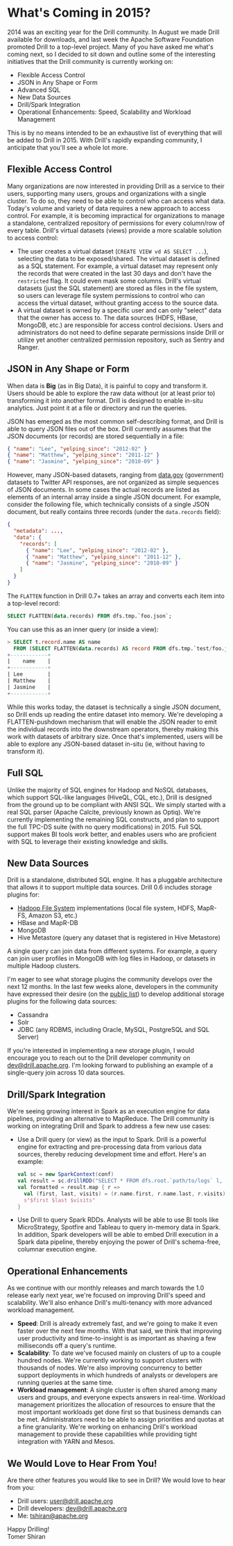 # What's Coming in 2015?
2014 was an exciting year for the Drill community. In August we made Drill available for downloads, and last week the Apache Software Foundation promoted Drill to a top-level project. Many of you have asked me what's coming next, so I decided to sit down and outline some of the interesting initiatives that the Drill community is currently working on:

* Flexible Access Control
* JSON in Any Shape or Form
* Advanced SQL
* New Data Sources
* Drill/Spark Integration
* Operational Enhancements: Speed, Scalability and Workload Management

This is by no means intended to be an exhaustive list of everything that will be added to Drill in 2015. With Drill's rapidly expanding community, I anticipate that you'll see a whole lot more.

## Flexible Access Control

Many organizations are now interested in providing Drill as a service to their users, supporting many users, groups and organizations with a single cluster. To do so, they need to be able to control who can access what data. Today's volume and variety of data requires a new approach to access control. For example, it is becoming impractical for organizations to manage a standalone, centralized repository of permissions for every column/row of every table. Drill's virtual datasets (views) provide a more scalable solution to access control:

* The user creates a virtual dataset (`CREATE VIEW vd AS SELECT ...`), selecting the data to be exposed/shared. The virtual dataset is defined as a SQL statement. For example, a virtual dataset may represent only the records that were created in the last 30 days and don't have the `restricted` flag. It could even mask some columns. Drill's virtual datasets (just the SQL statement) are stored as files in the file system, so users can leverage file system permissions to control who can access the virtual dataset, without granting access to the source data.
* A virtual dataset is owned by a specific user and can only "select" data that the owner has access to. The data sources (HDFS, HBase, MongoDB, etc.) are responsible for access control decisions. Users and administrators do not need to define separate permissions inside Drill or utilize yet another centralized permission repository, such as Sentry and Ranger.

## JSON in Any Shape or Form

When data is **Big** (as in Big Data), it is painful to copy and transform it. Users should be able to explore the raw data without (or at least prior to) transforming it into another format. Drill is designed to enable in-situ analytics. Just point it at a file or directory and run the queries.

JSON has emerged as the most common self-describing format, and Drill is able to query JSON files out of the box. Drill currently assumes that the JSON documents (or records) are stored sequentially in a file:

```json
{ "name": "Lee", "yelping_since": "2012-02" }
{ "name": "Matthew", "yelping_since": "2011-12" }
{ "name": "Jasmine", "yelping_since": "2010-09" }
```

However, many JSON-based datasets, ranging from [data.gov](http://data.gov) (government) datasets to Twitter API responses, are not organized as simple sequences of JSON documents. In some cases the actual records are listed as elements of an internal array inside a single JSON document. For example, consider the following file, which technically consists of a single JSON document, but really contains three records (under the `data.records` field):

```json
{
  "metadata": ...,
  "data": {
    "records": [
      { "name": "Lee", "yelping_since": "2012-02" },
      { "name": "Matthew", "yelping_since": "2011-12" },
      { "name": "Jasmine", "yelping_since": "2010-09" }
    ]
  }
}
```

The `FLATTEN` function in Drill 0.7+ takes an array and converts each item into a top-level record:

```sql
SELECT FLATTEN(data.records) FROM dfs.tmp.`foo.json`;
```

You can use this as an inner query (or inside a view):

```sql
> SELECT t.record.name AS name
  FROM (SELECT FLATTEN(data.records) AS record FROM dfs.tmp.`test/foo.json`) t;
+------------+
|    name    |
+------------+
| Lee        |
| Matthew    |
| Jasmine    |
+------------+
```

While this works today, the dataset is technically a single JSON document, so Drill ends up reading the entire dataset into memory. We're developing a FLATTEN-pushdown mechanism that will enable the JSON reader to emit the individual records into the downstream operators, thereby making this work with datasets of arbitrary size. Once that's implemented, users will be able to explore any JSON-based dataset in-situ (ie, without having to transform it).

## Full SQL

Unlike the majority of SQL engines for Hadoop and NoSQL databases, which support SQL-like languages (HiveQL, CQL, etc.), Drill is designed from the ground up to be compliant with ANSI SQL. We simply started with a real SQL parser (Apache Calcite, previously known as Optiq). We're currently implementing the remaining SQL constructs, and plan to support the full TPC-DS suite (with no query modifications) in 2015. Full SQL support makes BI tools work better, and enables users who are proficient with SQL to leverage their existing knowledge and skills.

## New Data Sources

Drill is a standalone, distributed SQL engine. It has a pluggable architecture that allows it to support multiple data sources. Drill 0.6 includes storage plugins for:

* [Hadoop File System](https://hadoop.apache.org/docs/current/api/org/apache/hadoop/fs/FileSystem.html) implementations (local file system, HDFS, MapR-FS, Amazon S3, etc.)
* HBase and MapR-DB
* MongoDB
* Hive Metastore (query any dataset that is registered in Hive Metastore)

A single query can join data from different systems. For example, a query can join user profiles in MongoDB with log files in Hadoop, or datasets in multiple Hadoop clusters.

I'm eager to see what storage plugins the community develops over the next 12 months. In the last few weeks alone, developers in the community have expressed their desire (on the [public list](mailto:dev@drill.apache.org)) to develop additional storage plugins for the following data sources:

* Cassandra
* Solr
* JDBC (any RDBMS, including Oracle, MySQL, PostgreSQL and SQL Server)

If you're interested in implementing a new storage plugin, I would encourage you to reach out to the Drill developer community on <dev@drill.apache.org>. I'm looking forward to publishing an example of a single-query join across 10 data sources.

## Drill/Spark Integration

We're seeing growing interest in Spark as an execution engine for data pipelines, providing an alternative to MapReduce. The Drill community is working on integrating Drill and Spark to address a few new use cases:

* Use a Drill query (or view) as the input to Spark. Drill is a powerful engine for extracting and pre-processing data from various data sources, thereby reducing development time and effort. Here's an example:

    ```scala
    val sc = new SparkContext(conf)
    val result = sc.drillRDD("SELECT * FROM dfs.root.`path/to/logs` l, mongo.mydb.users u WHERE l.user_id = u.id GROUP BY ...")
    val formatted = result.map { r =>
      val (first, last, visits) = (r.name.first, r.name.last, r.visits)
      s"$first $last $visits"
    }
    ```
  
* Use Drill to query Spark RDDs. Analysts will be able to use BI tools like MicroStrategy, Spotfire and Tableau to query in-memory data in Spark. In addition, Spark developers will be able to embed Drill execution in a Spark data pipeline, thereby enjoying the power of Drill's schema-free, columnar execution engine.

## Operational Enhancements

As we continue with our monthly releases and march towards the 1.0 release early next year, we're focused on improving Drill's speed and scalability. We'll also enhance Drill's multi-tenancy with more advanced workload management.

* **Speed**: Drill is already extremely fast, and we're going to make it even faster over the next few months. With that said, we think that improving user productivity and time-to-insight is as important as shaving a few milliseconds off a query's runtime.
* **Scalability**: To date we've focused mainly on clusters of up to a couple hundred nodes. We're currently working to support clusters with thousands of nodes. We're also improving concurrency to better support deployments in which hundreds of analysts or developers are running queries at the same time.
* **Workload management**: A single cluster is often shared among many users and groups, and everyone expects answers in real-time. Workload management prioritizes the allocation of resources to ensure that the most important workloads get done first so that business demands can be met. Administrators need to be able to assign priorities and quotas at a fine granularity. We're working on enhancing Drill's workload management to provide these capabilities while providing tight integration with YARN and Mesos.

## We Would Love to Hear From You!

Are there other features you would like to see in Drill? We would love to hear from you:

* Drill users: <user@drill.apache.org>
* Drill developers: <dev@drill.apache.org>
* Me: <tshiran@apache.org>

Happy Drilling!  
Tomer Shiran